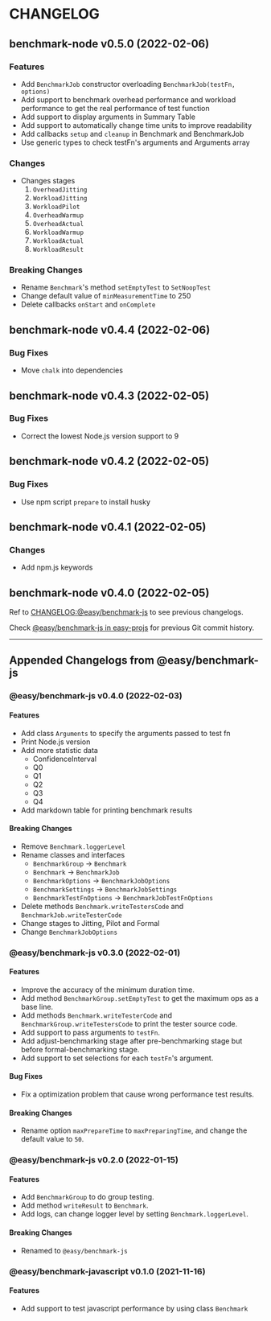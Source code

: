 # CHANGELOG
## benchmark-node v0.5.0 (2022-02-06)
### Features

- Add `BenchmarkJob` constructor overloading `BenchmarkJob(testFn, options)`
- Add support to benchmark overhead performance and workload performance to get the real performance of test function
- Add support to display arguments in Summary Table
- Add support to automatically change time units to improve readability
- Add callbacks `setup` and `cleanup` in Benchmark and BenchmarkJob
- Use generic types to check testFn's arguments and Arguments array

### Changes

- Changes stages
  1. `OverheadJitting`
  2. `WorkloadJitting`
  3. `WorkloadPilot`
  4. `OverheadWarmup`
  5. `OverheadActual`
  6. `WorkloadWarmup`
  7. `WorkloadActual`
  8. `WorkloadResult`

### Breaking Changes

- Rename `Benchmark`'s method `setEmptyTest` to `SetNoopTest`
- Change default value of `minMeasurementTime` to 250
- Delete callbacks `onStart` and `onComplete`

## benchmark-node v0.4.4 (2022-02-06)
### Bug Fixes

- Move `chalk` into dependencies

## benchmark-node v0.4.3 (2022-02-05)
### Bug Fixes

- Correct the lowest Node.js version support to 9

## benchmark-node v0.4.2 (2022-02-05)
### Bug Fixes

- Use npm script `prepare` to install husky

## benchmark-node v0.4.1 (2022-02-05)
### Changes

- Add npm.js keywords

## benchmark-node v0.4.0 (2022-02-05)

Ref to [CHANGELOG:@easy/benchmark-js] to see previous changelogs.

Check [@easy/benchmark-js in easy-projs] for previous Git commit history.

[changelog:@easy/benchmark-js]: https://github.com/yifanwww/benchmark-node/blob/main/CHANGELOG.md#easybenchmark-js-v040-2022-02-03
[@easy/benchmark-js in easy-projs]: https://github.com/yifanwww/easy-projs/tree/%40easy/benchmark-js_v0.4.0/packages/benchmark-js

-----

## Appended Changelogs from @easy/benchmark-js

### @easy/benchmark-js v0.4.0 (2022-02-03)
#### Features

- Add class `Arguments` to specify the arguments passed to test fn
- Print Node.js version
- Add more statistic data
  - ConfidenceInterval
  - Q0
  - Q1
  - Q2
  - Q3
  - Q4
- Add markdown table for printing benchmark results

#### Breaking Changes

- Remove `Benchmark.loggerLevel`
- Rename classes and interfaces
  - `BenchmarkGroup`            -> `Benchmark`
  - `Benchmark`                 -> `BenchmarkJob`
  - `BenchmarkOptions`          -> `BenchmarkJobOptions`
  - `BenchmarkSettings`         -> `BenchmarkJobSettings`
  - `BenchmarkTestFnOptions`    -> `BenchmarkJobTestFnOptions`
- Delete methods `Benchmark.writeTestersCode` and `BenchmarkJob.writeTesterCode`
- Change stages to Jitting, Pilot and Formal
- Change `BenchmarkJobOptions`

### @easy/benchmark-js v0.3.0 (2022-02-01)
#### Features

- Improve the accuracy of the minimum duration time.
- Add method `BenchmarkGroup.setEmptyTest` to get the maximum ops as a base line.
- Add methods `Benchmark.writeTesterCode` and `BenchmarkGroup.writeTestersCode` to print the tester source code.
- Add support to pass arguments to `testFn`.
- Add adjust-benchmarking stage after pre-benchmarking stage but before formal-benchmarking stage.
- Add support to set selections for each `testFn`'s argument.

#### Bug Fixes

- Fix a optimization problem that cause wrong performance test results.

#### Breaking Changes

- Rename option `maxPrepareTime` to `maxPreparingTime`, and change the default value to `50`.

### @easy/benchmark-js v0.2.0 (2022-01-15)
#### Features

- Add `BenchmarkGroup` to do group testing.
- Add method `writeResult` to `Benchmark`.
- Add logs, can change logger level by setting `Benchmark.loggerLevel`.

#### Breaking Changes

- Renamed to `@easy/benchmark-js`

### @easy/benchmark-javascript v0.1.0 (2021-11-16)
#### Features

- Add support to test javascript performance by using class `Benchmark`
